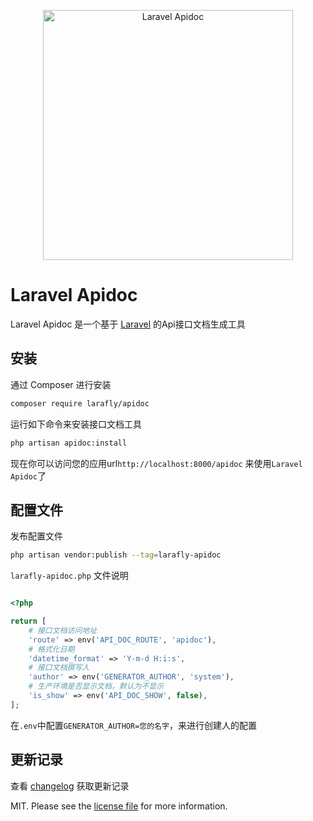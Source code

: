 <p align="center">
<a href="https://apidoc.pp-lang.tech"><img src="https://apidoc.pp-lang.tech/logo.png" width="400" alt="Laravel Apidoc"></a>
</p>

# Laravel Apidoc

Laravel Apidoc 是一个基于 [Laravel](https://laravel.com/) 的Api接口文档生成工具


## 安装

通过 Composer 进行安装

```bash
composer require larafly/apidoc
```

运行如下命令来安装接口文档工具

```sh
php artisan apidoc:install
```

现在你可以访问您的应用url`http://localhost:8000/apidoc` 来使用`Laravel Apidoc`了


## 配置文件

发布配置文件

```sh
php artisan vendor:publish --tag=larafly-apidoc
```


`larafly-apidoc.php` 文件说明

```php

<?php

return [
    # 接口文档访问地址
    'route' => env('API_DOC_ROUTE', 'apidoc'),
    # 格式化日期
    'datetime_format' => 'Y-m-d H:i:s',
    # 接口文档撰写人
    'author' => env('GENERATOR_AUTHOR', 'system'),
    # 生产环境是否显示文档，默认为不显示
    'is_show' => env('API_DOC_SHOW', false),
];

```

在`.env`中配置`GENERATOR_AUTHOR=您的名字`，来进行创建人的配置

## 更新记录

查看 [changelog](changelog.md) 获取更新记录

MIT. Please see the [license file](license.md) for more information.
